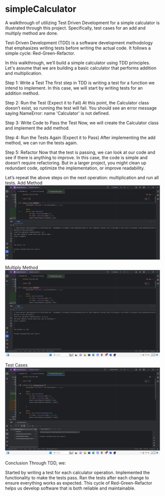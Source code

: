 # simpleCalculator
A walkthrough of utilizing Test Driven Development for a simple calculator is illustrated through this project. Specifically, test cases for an add and multiply method are done. 

Test-Driven Development (TDD) is a software development methodology that emphasizes writing tests before writing the actual code. It follows a simple cycle: Red-Green-Refactor.

In this walkthrough, we’ll build a simple calculator using TDD principles. Let's assume that we are building a basic calculator that performs addition and multiplication.

Step 1: Write a Test
The first step in TDD is writing a test for a function we intend to implement. In this case, we will start by writing tests for an addition method.

Step 2: Run the Test (Expect it to Fail)
At this point, the Calculator class doesn’t exist, so running the test will fail. You should see an error message saying NameError: name 'Calculator' is not defined.

Step 3: Write Code to Pass the Test
Now, we will create the Calculator class and implement the add method.

Step 4: Run the Tests Again (Expect it to Pass)
After implementing the add method, we can run the tests again.

Step 5: Refactor
Now that the test is passing, we can look at our code and see if there is anything to improve. In this case, the code is simple and doesn’t require refactoring. But in a larger project, you might clean up redundant code, optimize the implementation, or improve readability.

Let’s repeat the above steps on the next operation: multiplication and run all tests.
Add Method
![Add Method](https://github.com/lee741/simpleCalculator/blob/main/Add%20Method.png)

Multiply Method
![Multiply Method](https://github.com/lee741/simpleCalculator/blob/main/Multiply%20Method.png)

Test Cases
![Test Cases](https://github.com/lee741/simpleCalculator/blob/main/Test%20Cases.png)

Conclusion
Through TDD, we:

Started by writing a test for each calculator operation.
Implemented the functionality to make the tests pass.
Ran the tests after each change to ensure everything works as expected.
This cycle of Red-Green-Refactor helps us develop software that is both reliable and maintainable.
